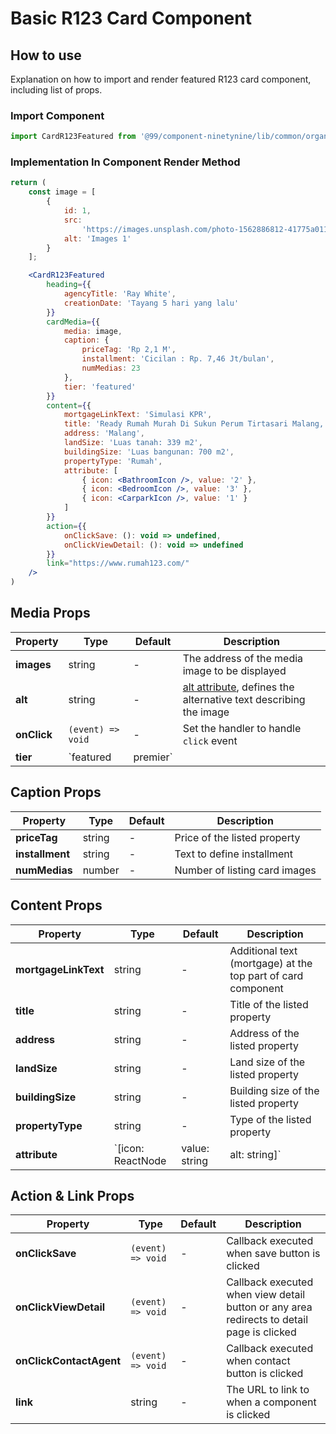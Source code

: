 # Basic R123 Card Component

## How to use
Explanation on how to import and render featured R123 card component, including list of props.

### Import Component

```jsx
import CardR123Featured from '@99/component-ninetynine/lib/common/organisms/card-r123-featured/CardR123Featured.component'
```

### Implementation In Component Render Method
```jsx
return (
    const image = [
        {
            id: 1,
            src:
                'https://images.unsplash.com/photo-1562886812-41775a01195d?ixlib=rb-1.2.1&ixid=eyJhcHBfaWQiOjEyMDd9&auto=format&fit=crop&w=800&q=60',
            alt: 'Images 1'
        }
    ];

    <CardR123Featured
        heading={{
            agencyTitle: 'Ray White',
            creationDate: 'Tayang 5 hari yang lalu'
        }}
        cardMedia={{
            media: image,
            caption: {
                priceTag: 'Rp 2,1 M',
                installment: 'Cicilan : Rp. 7,46 Jt/bulan',
                numMedias: 23
            },
            tier: 'featured'
        }}
        content={{
            mortgageLinkText: 'Simulasi KPR',
            title: 'Ready Rumah Murah Di Sukun Perum Tirtasari Malang, Sukun, Kota Malang',
            address: 'Malang',
            landSize: 'Luas tanah: 339 m2',
            buildingSize: 'Luas bangunan: 700 m2',
            propertyType: 'Rumah',
            attribute: [
                { icon: <BathroomIcon />, value: '2' },
                { icon: <BedroomIcon />, value: '3' },
                { icon: <CarparkIcon />, value: '1' }
            ]
        }}
        action={{
            onClickSave: (): void => undefined,
            onClickViewDetail: (): void => undefined
        }}
        link="https://www.rumah123.com/"
    />
)
```

## Media Props

| Property | Type | Default | Description |
|-------|-----------|---------|-----------|
|**images**|string|-|The address of the media image to be displayed|
|**alt**|string|-|[alt attribute](https://developer.mozilla.org/en-US/docs/Web/HTML/Element/img), defines the alternative text describing the image|
|**onClick**|`(event) => void`|-|Set the handler to handle `click` event|
|**tier**|`featured | premier`||Set the listing card tier which will define the media image size & caption. `Premier` card will have bigger image & different badge color|

## Caption Props

| Property | Type | Default | Description |
|-------|-----------|---------|-----------|
|**priceTag**|string|-|Price of the listed property|
|**installment**|string|-|Text to define installment|
|**numMedias**|number|-|Number of listing card images|

## Content Props

| Property | Type | Default | Description |
|-------|-----------|---------|-----------|
|**mortgageLinkText**|string|-|Additional text (mortgage) at the top part of card component|
|**title**|string|-|Title of the listed property|
|**address**|string|-|Address of the listed property|
|**landSize**|string|-|Land size of the listed property|
|**buildingSize**|string|-|Building size of the listed property|
|**propertyType**|string|-|Type of the listed property|
|**attribute**|`[icon: ReactNode | value: string | alt: string]`|-|Add property attribute, e.g. bedroom, bathroom, carpark, etc|

## Action & Link Props

| Property | Type | Default | Description |
|-------|-----------|---------|-----------|
|**onClickSave**|`(event) => void`|-|Callback executed when save button is clicked|
|**onClickViewDetail**|`(event) => void`|-|Callback executed when view detail button or any area redirects to detail page is clicked|
|**onClickContactAgent**|`(event) => void`|-|Callback executed when contact button is clicked|
|**link**|string|-|The URL to link to when a component is clicked|